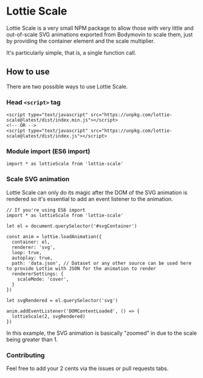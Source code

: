 # Lottie Scale

Lottie Scale is a very small NPM package to allow those with very little and out-of-scale SVG animations exported from Bodymovin to scale them, just by providing the container element and the scale multiplier.

It's particularly simple, that is, a single function call.

## How to use

There are two possible ways to use Lottie Scale.

### Head `<script>` tag

```
<script type="text/javascript" src="https://unpkg.com/lottie-scale@latest/dist/index.min.js"></script>
<!-- OR -->
<script type="text/javascript" src="https://unpkg.com/lottie-scale@latest/dist/index.js"></script>
```

### Module import (ES6 import)

```
import * as lottieScale from 'lottie-scale'
```

### Scale SVG animation

Lottie Scale can only do its magic after the DOM of the SVG animation is rendered so it's essential to add an event listener to the animation.

```
// If you're using ES6 import
import * as lottieScale from 'lottie-scale'

let el = document.querySelector('#svgContainer')

const anim = lottie.loadAnimation({
  container: el,
  renderer: 'svg',
  loop: true,
  autoplay: true,
  path: 'data.json', // Dataset or any other source can be used here to provide Lottie with JSON for the animation to render
  rendererSettings: {
    scaleMode: 'cover',
  }
})

let svgRendered = el.querySelector('svg')

anim.addEventListener('DOMContentLoaded', () => {
  lottieScale(2, svgRendered)
})
```

In this example, the SVG animation is basically "zoomed" in due to the scale being greater than 1.

### Contributing

Feel free to add your 2 cents via the issues or pull requests tabs.
